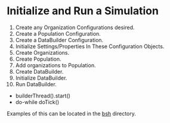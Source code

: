 # Initialize and Run a Simulation

1. Create any Organization Configurations desired.
2. Create a Population Configuration.
3. Create a DataBuilder Configuration.
4. Initialize Settings/Properties In These Configuration Objects.
5. Create Organizations.
6. Create Population.
7. Add organizations to Population.
8. Create DataBuilder.
9. Initialize DataBuilder.
10. Run DataBuilder.

  - builderThread().start()
  - do-while doTick()

Examples of this can be located in the [bsh](bsh) directory.
